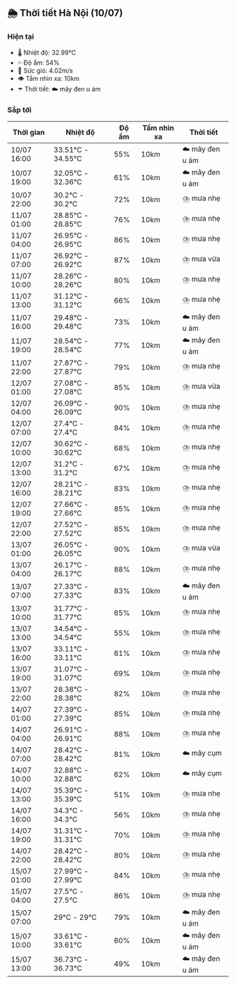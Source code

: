 ## 🌦️ Thời tiết Hà Nội (10/07)

### Hiện tại

- 🌡️ Nhiệt độ: 32.99℃
- 💦 Độ ẩm: 54%
- 💨 Sức gió: 4.02m/s
- 👁️ Tầm nhìn xa: 10km
- ☂️ Thời tiết: ☁️ mây đen u ám

### Sắp tới

| Thời gian | Nhiệt độ | Độ ẩm | Tầm nhìn xa | Thời tiết |
| --- | --- | --- | --- | --- |
| 10/07 16:00 | 33.51℃ - 34.55℃ | 55% | 10km | ☁️ mây đen u ám |
| 10/07 19:00 | 32.05℃ - 32.36℃ | 61% | 10km | ☁️ mây đen u ám |
| 10/07 22:00 | 30.2℃ - 30.2℃ | 72% | 10km | ⛈️ mưa nhẹ |
| 11/07 01:00 | 28.85℃ - 28.85℃ | 76% | 10km | ⛈️ mưa nhẹ |
| 11/07 04:00 | 26.95℃ - 26.95℃ | 86% | 10km | ⛈️ mưa nhẹ |
| 11/07 07:00 | 26.92℃ - 26.92℃ | 87% | 10km | ⛈️ mưa vừa |
| 11/07 10:00 | 28.26℃ - 28.26℃ | 80% | 10km | ⛈️ mưa nhẹ |
| 11/07 13:00 | 31.12℃ - 31.12℃ | 66% | 10km | ⛈️ mưa nhẹ |
| 11/07 16:00 | 29.48℃ - 29.48℃ | 73% | 10km | ☁️ mây đen u ám |
| 11/07 19:00 | 28.54℃ - 28.54℃ | 77% | 10km | ☁️ mây đen u ám |
| 11/07 22:00 | 27.87℃ - 27.87℃ | 79% | 10km | ⛈️ mưa nhẹ |
| 12/07 01:00 | 27.08℃ - 27.08℃ | 85% | 10km | ⛈️ mưa vừa |
| 12/07 04:00 | 26.09℃ - 26.09℃ | 90% | 10km | ⛈️ mưa nhẹ |
| 12/07 07:00 | 27.4℃ - 27.4℃ | 84% | 10km | ⛈️ mưa nhẹ |
| 12/07 10:00 | 30.62℃ - 30.62℃ | 68% | 10km | ⛈️ mưa nhẹ |
| 12/07 13:00 | 31.2℃ - 31.2℃ | 67% | 10km | ⛈️ mưa nhẹ |
| 12/07 16:00 | 28.21℃ - 28.21℃ | 83% | 10km | ⛈️ mưa nhẹ |
| 12/07 19:00 | 27.66℃ - 27.66℃ | 85% | 10km | ⛈️ mưa nhẹ |
| 12/07 22:00 | 27.52℃ - 27.52℃ | 85% | 10km | ⛈️ mưa nhẹ |
| 13/07 01:00 | 26.05℃ - 26.05℃ | 90% | 10km | ⛈️ mưa vừa |
| 13/07 04:00 | 26.17℃ - 26.17℃ | 88% | 10km | ⛈️ mưa nhẹ |
| 13/07 07:00 | 27.33℃ - 27.33℃ | 83% | 10km | ☁️ mây đen u ám |
| 13/07 10:00 | 31.77℃ - 31.77℃ | 65% | 10km | ⛈️ mưa nhẹ |
| 13/07 13:00 | 34.54℃ - 34.54℃ | 55% | 10km | ⛈️ mưa nhẹ |
| 13/07 16:00 | 33.11℃ - 33.11℃ | 61% | 10km | ⛈️ mưa nhẹ |
| 13/07 19:00 | 31.07℃ - 31.07℃ | 69% | 10km | ⛈️ mưa nhẹ |
| 13/07 22:00 | 28.38℃ - 28.38℃ | 82% | 10km | ⛈️ mưa nhẹ |
| 14/07 01:00 | 27.39℃ - 27.39℃ | 85% | 10km | ⛈️ mưa nhẹ |
| 14/07 04:00 | 26.91℃ - 26.91℃ | 88% | 10km | ⛈️ mưa nhẹ |
| 14/07 07:00 | 28.42℃ - 28.42℃ | 81% | 10km | ☁️ mây cụm |
| 14/07 10:00 | 32.88℃ - 32.88℃ | 62% | 10km | ☁️ mây cụm |
| 14/07 13:00 | 35.39℃ - 35.39℃ | 51% | 10km | ⛈️ mưa nhẹ |
| 14/07 16:00 | 34.3℃ - 34.3℃ | 56% | 10km | ⛈️ mưa nhẹ |
| 14/07 19:00 | 31.31℃ - 31.31℃ | 70% | 10km | ⛈️ mưa nhẹ |
| 14/07 22:00 | 28.42℃ - 28.42℃ | 80% | 10km | ⛈️ mưa nhẹ |
| 15/07 01:00 | 27.99℃ - 27.99℃ | 84% | 10km | ⛈️ mưa nhẹ |
| 15/07 04:00 | 27.5℃ - 27.5℃ | 86% | 10km | ⛈️ mưa nhẹ |
| 15/07 07:00 | 29℃ - 29℃ | 79% | 10km | ☁️ mây đen u ám |
| 15/07 10:00 | 33.61℃ - 33.61℃ | 60% | 10km | ☁️ mây đen u ám |
| 15/07 13:00 | 36.73℃ - 36.73℃ | 49% | 10km | ☁️ mây đen u ám |
